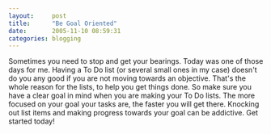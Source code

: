 ```yaml
---
layout:     post
title:      "Be Goal Oriented"
date:       2005-11-10 08:59:31
categories: blogging
---
```

Sometimes you need to stop and get your bearings. Today was one of those days for me. Having a To Do list (or several small ones in my case) doesn't do you any good if you are not moving towards an objective. That's the whole reason for the lists, to help you get things done. So make sure you have a clear goal in mind when you are making your To Do lists. The more focused on your goal your tasks are, the faster you will get there. Knocking out list items and making progress towards your goal can be addictive. Get started today!
